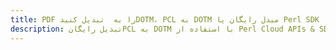 ---title: PDF را به  تبدیل کنیدDOTM، PCL به DOTM مبدل رایگان یا Perl SDKdescription: تبدیل رایگانPCL به DOTM با استفاده از Perl Cloud APIs & SDK همچنین اسناد PDF را در Cloud ایجاد، ویرایش و رندر کنید.---